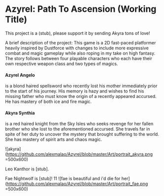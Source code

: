 # Azyrel: Path To Ascension (Working Title)

This project is a (stub), please support it by sending Akyra tons of love!

A brief description of the project: This game is a 2D fast-paced
platformer heavily inspired by Dustforce with changes to include more expressive
combat and magic gameplay while also roping in my take on high fantasy. The story follows
between four playable characters who each have their own respective weapon class and
two types of magics.

#### Azyrel Angelo
is a blond haired spellsword who recently lost his mother immediately
prior to the start of his journey. His memory is hazy and wishes to find his missing
father who must know the origin of a recently appeared accursed. He has mastery of
both ice and fire magic.

#### Akyra Synthia
is a red haired knight from the Sky Isles who seeks revenge for her
fallen brother who she lost to the aforementioned accursed. She travels far in spite
of her duty to uncover the mystery that brought suffering to the world. She has
mastery of spirit arts and chaos magic.

![akyra](https://github.com/alexmalao/Azyrel/blob/master/Art/portrait_akyra.png =500x600)

Leo Kanthor is [stub].

Fae Nightwolf is [stub]!
11
![fae is beautiful and i'd die for her](https://github.com/alexmalao/Azyrel/blob/master/Art/portrait_fae.png =500x600)
